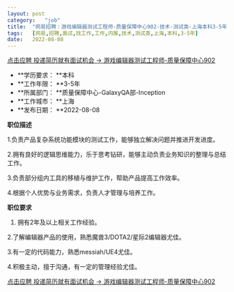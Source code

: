 ```yaml
---
layout:	post
category:	"job"
title:	"网易招聘：游戏编辑器测试工程师-质量保障中心902-技术-测试类-上海本科3-5年"
tags:	[网易,招聘,面试,找工作,工作,内推,技术,测试类,上海,本科,3-5年]
date:	2022-08-08
---
```


[点击应聘 投递简历就有面试机会 ->  游戏编辑器测试工程师-质量保障中心902](http://mobile.bole.netease.com/bole/boleDetail?id=42192&employeeId=346f03c3cda5f04c&key=all)



- **学历要求： **本科
- **工作年限： **3-5年
- **所属部门： **质量保障中心-GalaxyQA部-Inception
- **工作城市： **上海
- **发布日期： **2022-08-08



**职位描述**

1.负责产品复杂系统功能模块的测试工作，能够独立解决问题并推进开发进度。

2.拥有良好的逻辑思维能力，乐于思考钻研，能够主动负责业务知识的整理与总结工作。

3.负责部分组内工具的移植与维护工作，帮助产品提高工作效率。

4.根据个人优势与业务需求，负责人才管理与培养工作。



**职位要求**

1. 拥有2年及以上相关工作经验。

2.了解编辑器产品的使用，熟悉魔兽3/DOTA2/星际2编辑器尤佳。

3.有一定的代码能力，熟悉messiah/UE4尤佳。

4.积极主动，擅于沟通，有一定的管理经验尤佳。



[点击应聘 投递简历就有面试机会 ->  游戏编辑器测试工程师-质量保障中心902](http://mobile.bole.netease.com/bole/boleDetail?id=42192&employeeId=346f03c3cda5f04c&key=all)